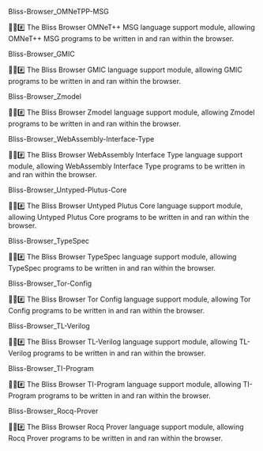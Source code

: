 
Bliss-Browser_OMNeTPP-MSG

🌳️🌐️#️⃣️ The Bliss Browser OMNeT++ MSG language support module, allowing OMNeT++ MSG programs to be written in and ran within the browser.

Bliss-Browser_GMIC

🌳️🌐️#️⃣️ The Bliss Browser GMIC language support module, allowing GMIC programs to be written in and ran within the browser.

Bliss-Browser_Zmodel

🌳️🌐️#️⃣️ The Bliss Browser Zmodel language support module, allowing Zmodel programs to be written in and ran within the browser.

Bliss-Browser_WebAssembly-Interface-Type

🌳️🌐️#️⃣️ The Bliss Browser WebAssembly Interface Type language support module, allowing WebAssembly Interface Type programs to be written in and ran within the browser.

Bliss-Browser_Untyped-Plutus-Core

🌳️🌐️#️⃣️ The Bliss Browser Untyped Plutus Core language support module, allowing Untyped Plutus Core programs to be written in and ran within the browser.

Bliss-Browser_TypeSpec

🌳️🌐️#️⃣️ The Bliss Browser TypeSpec language support module, allowing TypeSpec programs to be written in and ran within the browser.

Bliss-Browser_Tor-Config

🌳️🌐️#️⃣️ The Bliss Browser Tor Config language support module, allowing Tor Config programs to be written in and ran within the browser.

Bliss-Browser_TL-Verilog

🌳️🌐️#️⃣️ The Bliss Browser TL-Verilog language support module, allowing TL-Verilog programs to be written in and ran within the browser.

Bliss-Browser_TI-Program

🌳️🌐️#️⃣️ The Bliss Browser TI-Program language support module, allowing TI-Program programs to be written in and ran within the browser.

Bliss-Browser_Rocq-Prover

🌳️🌐️#️⃣️ The Bliss Browser Rocq Prover language support module, allowing Rocq Prover programs to be written in and ran within the browser.

